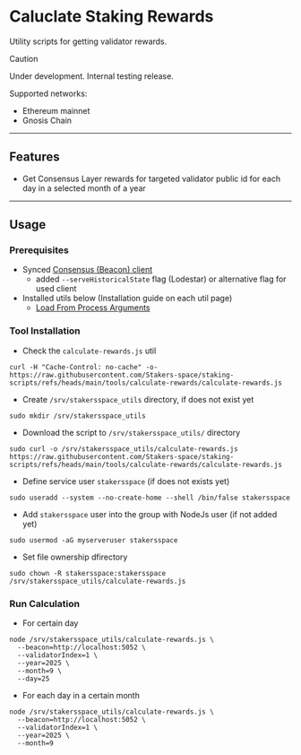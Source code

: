 # Caluclate Staking Rewards

Utility scripts for getting validator rewards.

> [!CAUTION]
> Under development. Internal testing release.

Supported networks:
- Ethereum mainnet
- Gnosis Chain

---
## Features
- Get Consensus Layer rewards for targeted validator public id for each day in a selected month of a year

---
## Usage
### Prerequisites
- Synced [Consensus (Beacon) client](https://stakers.space/guides)
  - added `--serveHistoricalState` flag (Lodestar) or alternative flag for used client
- Installed utils below (Installation guide on each util page)
  - [Load From Process Arguments](https://github.com/Stakers-space/staking-scripts/tree/main/utils/load-from-process-arguments)


### Tool Installation
- Check the `calculate-rewards.js` util
```
curl -H "Cache-Control: no-cache" -o- https://raw.githubusercontent.com/Stakers-space/staking-scripts/refs/heads/main/tools/calculate-rewards/calculate-rewards.js
```
- Create `/srv/stakersspace_utils` directory, if does not exist yet
```
sudo mkdir /srv/stakersspace_utils
```
- Download the script to `/srv/stakersspace_utils/` directory
```
sudo curl -o /srv/stakersspace_utils/calculate-rewards.js https://raw.githubusercontent.com/Stakers-space/staking-scripts/refs/heads/main/tools/calculate-rewards/calculate-rewards.js
```
- Define service user `stakersspace` (if does not exists yet)
```
sudo useradd --system --no-create-home --shell /bin/false stakersspace
```
- Add `stakersspace` user into the group with NodeJs user (if not added yet)
```
sudo usermod -aG myserveruser stakersspace
```
- Set file ownership dfirectory
```
sudo chown -R stakersspace:stakersspace /srv/stakersspace_utils/calculate-rewards.js
```

### Run Calculation
- For certain day
```
node /srv/stakersspace_utils/calculate-rewards.js \
  --beacon=http://localhost:5052 \
  --validatorIndex=1 \
  --year=2025 \
  --month=9 \
  --day=25
```
- For each day in a certain month
```
node /srv/stakersspace_utils/calculate-rewards.js \
  --beacon=http://localhost:5052 \
  --validatorIndex=1 \
  --year=2025 \
  --month=9
```